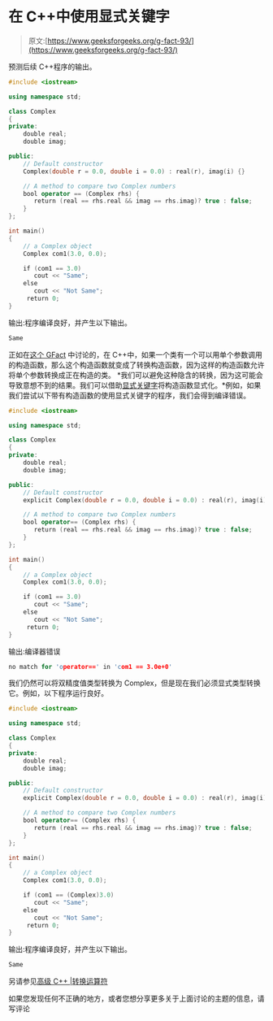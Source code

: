 # 在 C++中使用显式关键字

> 原文:[https://www.geeksforgeeks.org/g-fact-93/](https://www.geeksforgeeks.org/g-fact-93/)

预测后续 C++程序的输出。

```cpp
#include <iostream>

using namespace std;

class Complex
{
private:
    double real;
    double imag;

public:
    // Default constructor
    Complex(double r = 0.0, double i = 0.0) : real(r), imag(i) {}

    // A method to compare two Complex numbers
    bool operator == (Complex rhs) {
       return (real == rhs.real && imag == rhs.imag)? true : false;
    }
};

int main()
{
    // a Complex object
    Complex com1(3.0, 0.0);

    if (com1 == 3.0)
       cout << "Same";
    else
       cout << "Not Same";
     return 0;
}
```

输出:程序编译良好，并产生以下输出。

```cpp
Same 
```

正如在[这个 GFact](https://www.geeksforgeeks.org/advanced-c-conversion-operators/) 中讨论的，在 C++中，如果一个类有一个可以用单个参数调用的构造函数，那么这个构造函数就变成了转换构造函数，因为这样的构造函数允许将单个参数转换成正在构造的类。
*我们可以避免这种隐含的转换，因为这可能会导致意想不到的结果。我们可以借助[显式关键字](http://msdn.microsoft.com/en-us/library/h1y7x448%28v=vs.80%29.aspx)将构造函数显式化。*例如，如果我们尝试以下带有构造函数的使用显式关键字的程序，我们会得到编译错误。

```cpp
#include <iostream>

using namespace std;

class Complex
{
private:
    double real;
    double imag;

public:
    // Default constructor
    explicit Complex(double r = 0.0, double i = 0.0) : real(r), imag(i) {}

    // A method to compare two Complex numbers
    bool operator== (Complex rhs) {
       return (real == rhs.real && imag == rhs.imag)? true : false;
    }
};

int main()
{
    // a Complex object
    Complex com1(3.0, 0.0);

    if (com1 == 3.0)
       cout << "Same";
    else
       cout << "Not Same";
     return 0;
}
```

输出:编译器错误

```cpp
no match for 'operator==' in 'com1 == 3.0e+0'

```

我们仍然可以将双精度值类型转换为 Complex，但是现在我们必须显式类型转换它。例如，以下程序运行良好。

```cpp
#include <iostream>

using namespace std;

class Complex
{
private:
    double real;
    double imag;

public:
    // Default constructor
    explicit Complex(double r = 0.0, double i = 0.0) : real(r), imag(i) {}

    // A method to compare two Complex numbers
    bool operator== (Complex rhs) {
       return (real == rhs.real && imag == rhs.imag)? true : false;
    }
};

int main()
{
    // a Complex object
    Complex com1(3.0, 0.0);

    if (com1 == (Complex)3.0)
       cout << "Same";
    else
       cout << "Not Same";
     return 0;
}
```

输出:程序编译良好，并产生以下输出。

```cpp
Same 
```

另请参见[高级 C++ |转换运算符](https://www.geeksforgeeks.org/advanced-c-conversion-operators/)

如果您发现任何不正确的地方，或者您想分享更多关于上面讨论的主题的信息，请写评论